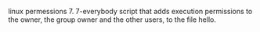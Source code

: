 linux permessions
7. 7-everybody script that adds execution permissions to the owner, the group owner and the other users, to the file hello.
